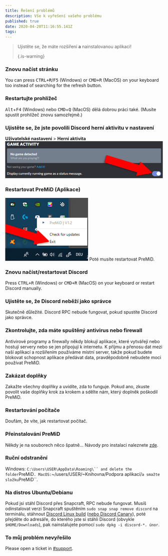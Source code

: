 ```yaml
---
title: Řešení problémů
description: Vše k vyřešení vašeho problému
published: true
date: 2020-04-20T11:16:55.141Z
tags:
---
```


> Ujistěte se, že máte rozšíření **a** nainstalovanou aplikaci! 
> 
> {.is-warning}

### Znovu načíst stránku
You can press <kbd>CTRL+R</kbd>/<kbd>F5</kbd> (Windows) or <kbd>CMD+R</kbd> (MacOS) on your keyboard too instead of searching for the refresh button.

### Restartujte prohlížeč
<kbd>Alt</kbd>+<kbd>F4</kbd> (Windows) nebo <kbd>CMD</kbd>+<kbd>Q</kbd> (MacOS) dělá dobrou práci také. (Musíte spustit prohlížeč znovu samozřejmě.)

### Ujistěte se, že jste povolili Discord herní aktivitu v nastavení
**Uživatelské nastavení** > **Herní aktivita** ![herní aktivita_upraveno.png](/gameactivity_edited.png)

### Restartovat PreMiD (Aplikace)
![quit.png](/quit.png) Poté musíte restartovat PreMiD.

### Znovu načíst/restartovat Discord
Press <kbd>CTRL+R</kbd> (Windows) or <kbd>CMD+R</kbd> (MacOS) on your keyboard or restart Discord manually.

### Ujistěte se, že Discord neběží jako správce
Skutečně důležité. Discord RPC nebude fungovat, pokud spustíte Discord jako správce.

### Zkontrolujte, zda máte spuštěný antivirus nebo firewall
Antivirové programy a firewally někdy blokují aplikace, které vytvářejí nebo hostují servery nebo se jen připojují k internetu. K příjmu a přenosu dat mezi naší aplikací a rozšířením používáme místní server, takže pokud budete blokovat schopnost aplikace předávat data, pravděpodobně nebudete moci používat PreMiD.

### Zakázat doplňky
Zakažte všechny doplňky a uvidíte, zda to funguje. Pokud ano, zkuste povolit vaše doplňky krok za krokem a sdělte nám, který doplněk poškodil PreMiD.

### Restartování počítače
Doufám, že víte, jak restartovat počítač.

### Přeinstalování PreMiD
Někdy je na souborech něco špatně... Návody pro instalaci naleznete [zde](/install).

### Ruční odstranění
Windows:    `C:\Users\USER\AppData\Roaming\`` and delete the folder`PreMiD`.
MacOS:`~/users/USER/~Knihovna/Podpora aplikací/`a smažte složku`PreMiD``.

### Na distros Ubuntu/Debianu
Pokud jsi stáhl Discord přes Snapcraft, RPC nebude fungovat. Musíš odinstalovat verzi Snapcraft spuštěním `sudo snap snap remove discord` na terminálu, stáhnout [Discord Linux build](https://discordapp.com/api/download?platform=linux) ([nebo Discord Canary](https://discordapp.com/api/canary/download?platform=linux)), poté přejděte do adresáře, do kterého jste si stáhli Discord (obvykle `$HOME/Downloads`), pak nainstalujete pomocí `sudo dpkg -i discord-*. únor`.

### To můj problém nevyřešilo
Please open a ticket in [#support](https://discord.gg/WvfVZ8T).